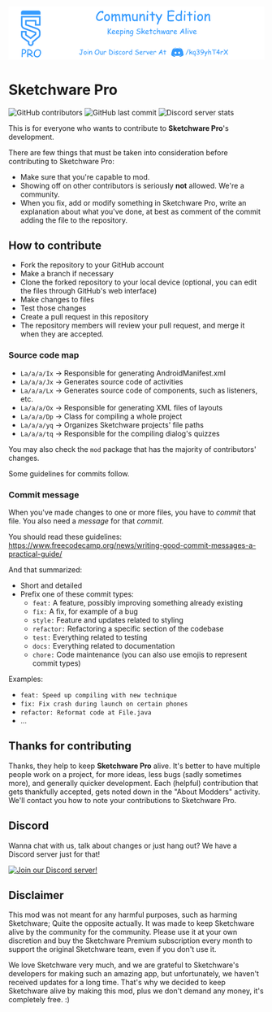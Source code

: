 <p align="center">
<img src="assets/skpro-banner.png"/>
</p>

# Sketchware Pro
![GitHub contributors](https://img.shields.io/github/contributors/Sketchware-Pro/Sketchware-Pro) ![GitHub last commit](https://img.shields.io/github/last-commit/Sketchware-Pro/Sketchware-Pro) ![Discord server stats](https://img.shields.io/discord/790686719753846785)

This is for everyone who wants to contribute to **Sketchware Pro**'s development.

There are few things that must be taken into consideration before contributing to Sketchware Pro:

 - Make sure that you're capable to mod.
 - Showing off on other contributors is seriously **not** allowed. We're a community.
 - When you fix, add or modify something in Sketchware Pro, write an explanation about what you've done, at best as comment of the commit adding the file to the repository.

## How to contribute
 - Fork the repository to your GitHub account
 - Make a branch if necessary
 - Clone the forked repository to your local device (optional, you can edit the files through GitHub's web interface)
 - Make changes to files
 - Test those changes
 - Create a pull request in this repository
 - The repository members will review your pull request, and merge it when they are accepted.

### Source code map
 - `La/a/a/Ix` -> Responsible for generating AndroidManifest.xml
 - `La/a/a/Jx` -> Generates source code of activities
 - `La/a/a/Lx` -> Generates source code of components, such as listeners, etc.
 - `La/a/a/Ox` -> Responsible for generating XML files of layouts
 - `La/a/a/Dp` -> Class for compiling a whole project
 - `La/a/a/yq` -> Organizes Sketchware projects' file paths
 - `La/a/a/tq` -> Responsible for the compiling dialog's quizzes
 
You may also check the `mod` package that has the majority of contributors' changes.

Some guidelines for commits follow.

### Commit message
When you've made changes to one or more files, you have to *commit* that file. You also need a *message* for that *commit*.

You should read these guidelines: https://www.freecodecamp.org/news/writing-good-commit-messages-a-practical-guide/

And that summarized:
 - Short and detailed
 - Prefix one of these commit types:
   - `feat:` A feature, possibly improving something already existing
   - `fix:` A fix, for example of a bug
   - `style:` Feature and updates related to styling
   - `refactor:` Refactoring a specific section of the codebase
   - `test:` Everything related to testing
   - `docs:` Everything related to documentation
   - `chore:` Code maintenance (you can also use emojis to represent commit types)

Examples:
 - `feat: Speed up compiling with new technique`
 - `fix: Fix crash during launch on certain phones`
 - `refactor: Reformat code at File.java`
 - ...

## Thanks for contributing
Thanks, they help to keep **Sketchware Pro** alive. It's better to have multiple people work on a project, for more ideas, less bugs
(sadly sometimes more), and generally quicker development. Each (helpful) contribution that gets thankfully accepted,
gets noted down in the "About Modders" activity. We'll contact you how to note your contributions to Sketchware Pro.

## Discord
Wanna chat with us, talk about changes or just hang out? We have a Discord server just for that!

[![Join our Discord server!](https://invidget.switchblade.xyz/kq39yhT4rX)](http://discord.gg/kq39yhT4rX)

## Disclaimer
This mod was not meant for any harmful purposes, such as harming Sketchware; Quite the opposite actually. It was made to keep Sketchware alive by the community for the community.
Please use it at your own discretion and buy the Sketchware Premium subscription every month to support the original Sketchware team, even if you don't use it. 

We love Sketchware very much, and we are grateful to Sketchware's developers for making such an amazing app, but unfortunately, we haven't received updates for a long time.
That's why we decided to keep Sketchware alive by making this mod, plus we don't demand any money, it's completely free. :\)
